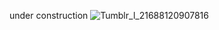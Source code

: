 under construction ![Tumblr_l_21688120907816](https://github.com/user-attachments/assets/a0f7afe9-b529-4365-bf03-dbc93437f86d)
